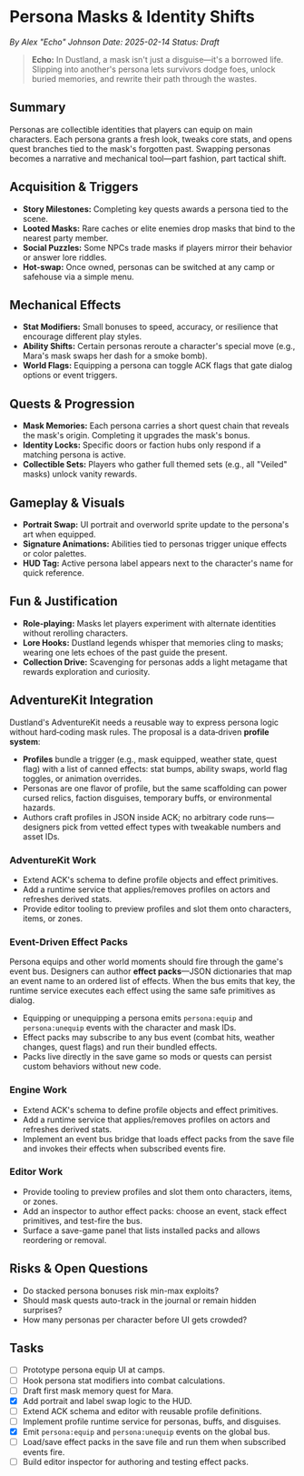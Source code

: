 # Persona Masks & Identity Shifts

*By Alex "Echo" Johnson*
*Date: 2025-02-14*
*Status: Draft*

> **Echo:** In Dustland, a mask isn't just a disguise—it's a borrowed life. Slipping into another's persona lets survivors dodge foes, unlock buried memories, and rewrite their path through the wastes.

## Summary

Personas are collectible identities that players can equip on main characters. Each persona grants a fresh look, tweaks core stats, and opens quest branches tied to the mask's forgotten past. Swapping personas becomes a narrative and mechanical tool—part fashion, part tactical shift.

## Acquisition & Triggers

- **Story Milestones:** Completing key quests awards a persona tied to the scene.
- **Looted Masks:** Rare caches or elite enemies drop masks that bind to the nearest party member.
- **Social Puzzles:** Some NPCs trade masks if players mirror their behavior or answer lore riddles.
- **Hot-swap:** Once owned, personas can be switched at any camp or safehouse via a simple menu.

## Mechanical Effects

- **Stat Modifiers:** Small bonuses to speed, accuracy, or resilience that encourage different play styles.
- **Ability Shifts:** Certain personas reroute a character's special move (e.g., Mara's mask swaps her dash for a smoke bomb).
- **World Flags:** Equipping a persona can toggle ACK flags that gate dialog options or event triggers.

## Quests & Progression

- **Mask Memories:** Each persona carries a short quest chain that reveals the mask's origin. Completing it upgrades the mask's bonus.
- **Identity Locks:** Specific doors or faction hubs only respond if a matching persona is active.
- **Collectible Sets:** Players who gather full themed sets (e.g., all "Veiled" masks) unlock vanity rewards.

## Gameplay & Visuals

- **Portrait Swap:** UI portrait and overworld sprite update to the persona's art when equipped.
- **Signature Animations:** Abilities tied to personas trigger unique effects or color palettes.
- **HUD Tag:** Active persona label appears next to the character's name for quick reference.

## Fun & Justification

- **Role‑playing:** Masks let players experiment with alternate identities without rerolling characters.
- **Lore Hooks:** Dustland legends whisper that memories cling to masks; wearing one lets echoes of the past guide the present.
- **Collection Drive:** Scavenging for personas adds a light metagame that rewards exploration and curiosity.

## AdventureKit Integration

Dustland's AdventureKit needs a reusable way to express persona logic without hard‑coding mask rules. The proposal is a data‑driven **profile system**:

- **Profiles** bundle a trigger (e.g., mask equipped, weather state, quest flag) with a list of canned effects: stat bumps, ability swaps, world flag toggles, or animation overrides.
- Personas are one flavor of profile, but the same scaffolding can power cursed relics, faction disguises, temporary buffs, or environmental hazards.
- Authors craft profiles in JSON inside ACK; no arbitrary code runs—designers pick from vetted effect types with tweakable numbers and asset IDs.

### AdventureKit Work

- Extend ACK's schema to define profile objects and effect primitives.
- Add a runtime service that applies/removes profiles on actors and refreshes derived stats.
- Provide editor tooling to preview profiles and slot them onto characters, items, or zones.

### Event-Driven Effect Packs

Persona equips and other world moments should fire through the game's event bus. Designers can author **effect packs**—JSON dictionaries that map an event name to an ordered list of effects. When the bus emits that key, the runtime service executes each effect using the same safe primitives as dialog.

- Equipping or unequipping a persona emits `persona:equip` and `persona:unequip` events with the character and mask IDs.
- Effect packs may subscribe to any bus event (combat hits, weather changes, quest flags) and run their bundled effects.
- Packs live directly in the save game so mods or quests can persist custom behaviors without new code.

### Engine Work

- Extend ACK's schema to define profile objects and effect primitives.
- Add a runtime service that applies/removes profiles on actors and refreshes derived stats.
- Implement an event bus bridge that loads effect packs from the save file and invokes their effects when subscribed events fire.

### Editor Work

- Provide tooling to preview profiles and slot them onto characters, items, or zones.
- Add an inspector to author effect packs: choose an event, stack effect primitives, and test-fire the bus.
- Surface a save-game panel that lists installed packs and allows reordering or removal.

## Risks & Open Questions

- Do stacked persona bonuses risk min-max exploits?
- Should mask quests auto-track in the journal or remain hidden surprises?
- How many personas per character before UI gets crowded?

## Tasks

- [ ] Prototype persona equip UI at camps.
- [ ] Hook persona stat modifiers into combat calculations.
- [ ] Draft first mask memory quest for Mara.
- [x] Add portrait and label swap logic to the HUD.
- [ ] Extend ACK schema and editor with reusable profile definitions.
- [ ] Implement profile runtime service for personas, buffs, and disguises.
- [x] Emit `persona:equip` and `persona:unequip` events on the global bus.
- [ ] Load/save effect packs in the save file and run them when subscribed events fire.
- [ ] Build editor inspector for authoring and testing effect packs.

